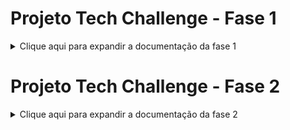 # Projeto Tech Challenge - Fase 1
<details>
<summary>Clique aqui para expandir a documentação da fase 1</summary>

## Docker
Segue abaixo passo a passo para rodar o projeto com docker

1. Instale o docker para o seu sistema operacional
2. Certifique-se de que o docker compose também esteja instalado
3. Crie um arquivo .env, com o conteúdo do arquivo .env-docker-compose-sample e preencha as informações conforme seu ambiente. Abaixo um exemplo de preenchimento:

![img.png](docs/print_sample_env.png)


3. Via terminal, entre no diretório raiz do projeto quick-server-api
4. Digite: docker compose up -d

![img.png](docs/print_terminal.png)

### Serviços configurados

> <b>quick-serve-api</b>
>
>       Serviço do projeto back-end desenvolvido em Java, que servem as APIs da aplicação
>
> <b>quick-serve-db</b>
>
>       Serviço do banco de dados postgres
>
> <b>quick-serve-pgadmin</b>
>
>       Serviço do app pgadmin, para acessarmos o banco de dados através de uma interface amigável


### Documentação Swagger

Após subir a API, a documentação Swagger ficará disponibilizado em:


>       http://localhost:30081/swagger-ui/index.html#/


</details>


# Projeto Tech Challenge - Fase 2

<details>
<summary>Clique aqui para expandir a documentação da fase 2</summary>

## Docker
Build da imagem
```
docker build -t arterodocker/quick-serve-api:2.0.0 .
```

Publicação no Docker Hub
```
docker push arterodocker/quick-serve-api:2.0.0
```

## Kubernetes
Considerando que o Kubernetes está ativo na maquina que irá rodar a aplicação, estes são os comandos para subir a aplicação no Kubernetes.
No video disponibilizado, tem mais detalhes de como utilizar:
```
cd ./pods
kubectl apply -f configmap-quick-serve-api.yaml
kubectl apply -f configmap-quick-serve-db.yaml
kubectl apply -f secret-quick-serve-api.yaml
kubectl apply -f secret-quick-serve-db.yaml
kubectl apply -f pv-postgres.yaml
kubectl apply -f pvc-postgres.yaml
kubectl apply -f postgres.yaml
kubectl apply -f quick-serve-api.yaml
kubectl apply -f svc-postgres.yaml
kubectl apply -f svc-quick-serve-api.yaml
kubectl apply -f metrics.yaml
kubectl apply -f hpa.yaml
```

## Entregáveis do item 1 do Tech Challenge
É o código deste repositório na branch <b>main</b>

## Entregáveis do item 2 do Tech Challenge
Arquitetura Kubernetes: Link do Miro: https://miro.com/app/board/uXjVKQTr4vM=/

Os arquivos .yaml de configuração do Kubernetes estão em [./pods](pods)

Onde:

<b>configmap-quick-serve-api.yaml:</b> Pod de variaveis de ambiente para API
<br><b>configmap-quick-serve-db.yaml::</b> Pod de variaveis de banco de dados Postgres
<br><b>secret-quick-serve-api.yaml:</b> Pod com variaveis de conteúdo sensível para API
<br><b>secret-quick-serve-db.yaml:</b> Pod com variaveis de conteúdo sensível para banco de dados Postgres
<br><b>pv-postgres.yaml:</b> Pod para configurar volume total a ser controlado pelo Kubernetes
<br><b>pvc-postgres.yaml:</b> Pod para configurar volume para a aplicação, baseado no volume total
<br><b>postgres.yaml:</b> Pod para subir o postgres dado a imagem do registry. No caso está sendo utilizado o Docker Hub
<br><b>quick-serve-api.yaml:</b> Pod para subir a API desenvolvida dado a imagem do registry. No caso está sendo utilizado o Docker Hub
<br><b>svc-postgres.yaml:</b> Pod do serviço do banco de dados, conectado ao pod que controla o postgres
<br><b>svc-quick-serve-api.yaml:</b> Pod do serviço da API, conectado ao pod que controla o container do back-end
<br><b>metrics.yaml:</b> Pod com a configuração de métricas e informações do hostserver
<br><b>hpa.yaml:</b> Pod de dimensionamento de escalabilidade do pod de API, baseado nas métricas

## Entregáveis do item 3 do Tech Challenge

### Requisitos de negócio e de Infraestrutura
Link do Miro: https://miro.com/app/board/uXjVKQTr4vM=/

### Postman Collection
Disponibilizado o arquivo json em [postman_collection.json](docs%2Fpostman_collection.json)

### Guia completo com todas as instruções para execução do projeto e a ordem da execução das APIs
Link do video com o passo a passo e demonstração de uso das APIs: https://youtu.be/q1Q6vLJ4Pic


</details>
